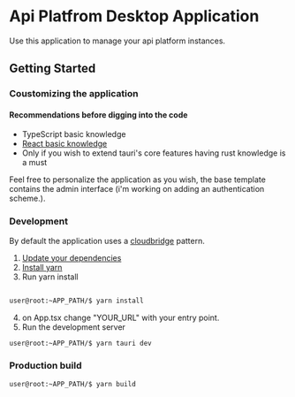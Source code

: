 # Api Platfrom Desktop Application

Use this application to manage your api platform instances.

## Getting Started

### Coustomizing the application

#### Recommendations before digging into the code

- TypeScript basic knowledge
- [React basic knowledge](https://create-react-app.dev/)
- Only if you wish to extend tauri's core features having rust knowledge is a must

Feel free to personalize the application as you wish, the base template contains the admin interface (i'm working on adding an authentication scheme.).

### Development

By default the application uses a [cloudbridge](https://tauri.studio/docs/architecture/recipes/cloudbridge) pattern.

1. [Update your dependencies](https://tauri.studio/docs/getting-started/prerequisites/)
2. [Install yarn](https://yarnpkg.com/getting-started/install)
3. Run yarn install
``` bash 

user@root:~APP_PATH/$ yarn install

```
4. on App.tsx change "YOUR_URL" with your entry point.
5. Run the development server
``` bash 
user@root:~APP_PATH/$ yarn tauri dev
```
#### 

### Production build

``` bash 
user@root:~APP_PATH/$ yarn build
```
